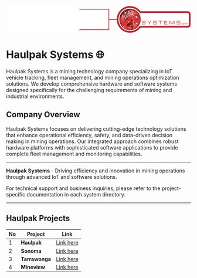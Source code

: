 <p align="center">
  <img src="../assets/logo.png" alt="Logo">
</p>

# Haulpak Systems 🌐

Haulpak Systems is a mining technology company specializing in IoT vehicle tracking, fleet management, and mining operations optimization solutions. We develop comprehensive hardware and software systems designed specifically for the challenging requirements of mining and industrial environments.

## Company Overview

Haulpak Systems focuses on delivering cutting-edge technology solutions that enhance operational efficiency, safety, and data-driven decision making in mining operations. Our integrated approach combines robust hardware platforms with sophisticated software applications to provide complete fleet management and monitoring capabilities.

---

**Haulpak Systems** - Driving efficiency and innovation in mining operations through advanced IoT and software solutions.

For technical support and business inquiries, please refer to the project-specific documentation in each system directory.

---

## Haulpak Projects

| No | Project | Link |
|----|------------|------|
| 1 | **Haulpak** | [Link here](https://github.com/Haulpak-Systems/haulpak-profile) |
| 2 | **Sonoma** | [Link here](https://github.com/Haulpak-Systems/sonoma-profile) |
| 3 | **Tarrawonga** | [Link here](https://github.com/Haulpak-Systems/tarrawonga-profile) |
| 4 | **Mineview** | [Link here](https://github.com/Haulpak-Systems/mineview-documentation)
